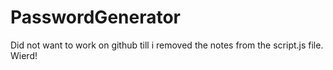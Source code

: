 # PasswordGenerator

Did not want to work on github till i removed the notes from the script.js file.  Wierd!